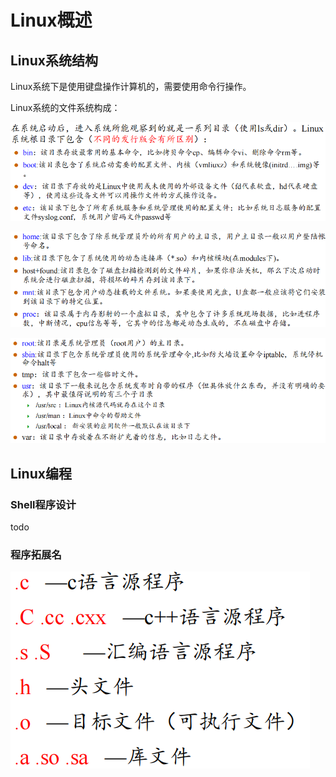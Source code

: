 # Linux概述

## Linux系统结构

Linux系统下是使用键盘操作计算机的，需要使用命令行操作。

Linux系统的文件系统构成：

![image-20240912151810513](./markdown-img/Linux.assets/image-20240912151810513.png)

![image-20240912151842603](./markdown-img/Linux.assets/image-20240912151842603.png)

![image-20240912151856776](./markdown-img/Linux.assets/image-20240912151856776.png)

## Linux编程

### Shell程序设计

todo

### 程序拓展名

![image-20240912152155396](./markdown-img/Linux.assets/image-20240912152155396.png)


